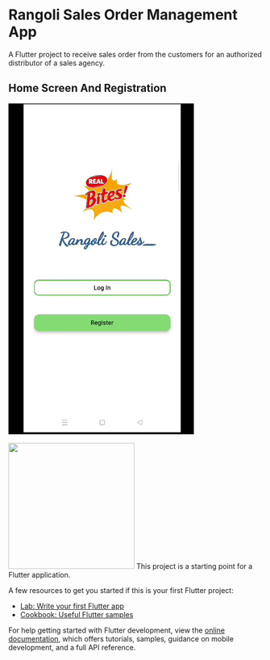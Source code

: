 # Rangoli Sales Order Management App

A Flutter project to receive sales order from the customers for an authorized distributor of a sales agency.

## Home Screen And Registration

![](https://github.com/bansilpaghdal/Rangoli-Sales-Order-Management-App/blob/master/GIFs/Registration.gif)


<img src="/GIFs/Registration.giff" width="250" height="250"/>
This project is a starting point for a Flutter application.

A few resources to get you started if this is your first Flutter project:

- [Lab: Write your first Flutter app](https://docs.flutter.dev/get-started/codelab)
- [Cookbook: Useful Flutter samples](https://docs.flutter.dev/cookbook)

For help getting started with Flutter development, view the
[online documentation](https://docs.flutter.dev/), which offers tutorials,
samples, guidance on mobile development, and a full API reference.
